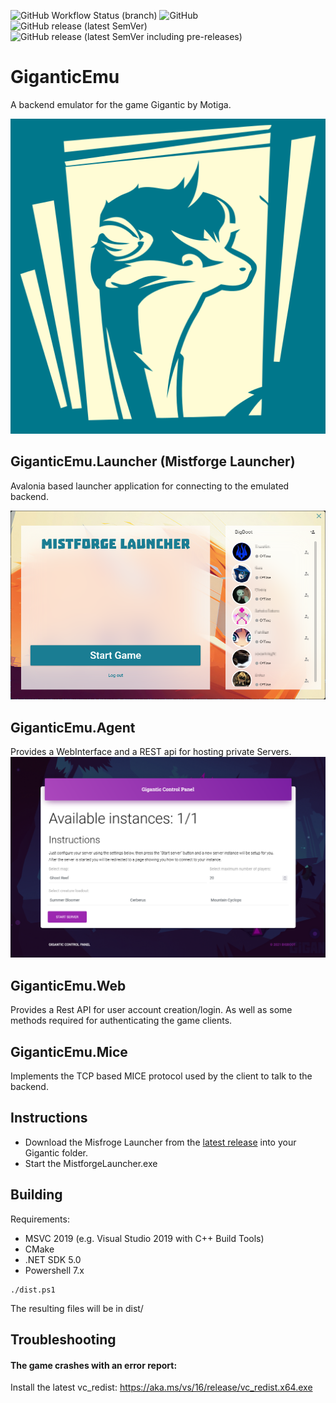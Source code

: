 ![GitHub Workflow Status (branch)](https://img.shields.io/github/workflow/status/BigBoot/GiganticEmu/build/master) 
![GitHub](https://img.shields.io/github/license/BigBoot/GiganticEmu)
![GitHub release (latest SemVer)](https://img.shields.io/github/v/release/BigBoot/GiganticEmu)
![GitHub release (latest SemVer including pre-releases)](https://img.shields.io/github/v/release/BigBoot/GiganticEmu?include_prereleases&label=pre-release)

# GiganticEmu 
A backend emulator for the game Gigantic by Motiga.

![Logo](GiganticEmu.Agent/icon.svg)


## GiganticEmu.Launcher (Mistforge Launcher)
Avalonia based launcher application for connecting to the emulated backend.

![GiganticEmu.Launcher](GiganticEmu.Launcher/screenshot.png)

## GiganticEmu.Agent
Provides a WebInterface and a REST api for hosting private Servers.
![GiganticEmu.Agent](GiganticEmu.Agent/screenshot.png)

## GiganticEmu.Web
Provides a Rest API for user account creation/login.
As well as some methods required for authenticating the game clients.

## GiganticEmu.Mice
Implements the TCP based MICE protocol used by the client to talk to the backend.

## Instructions
* Download the Misfroge Launcher from the [latest release](https://github.com/BigBoot/GiganticEmu/releases/latest) into your Gigantic folder.
* Start the MistforgeLauncher.exe 

## Building
Requirements:
* MSVC 2019 (e.g. Visual Studio 2019 with C++ Build Tools)
* CMake
* .NET SDK 5.0
* Powershell 7.x

```
./dist.ps1
```
The resulting files will be in dist/

## Troubleshooting

#### The game crashes with an error report:
Install the latest vc_redist: https://aka.ms/vs/16/release/vc_redist.x64.exe
